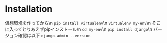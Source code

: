 # Installation
仮想環境を作ってから\n
`pip install virtualenv`\n
`virtualenv my-env`\n
そこに入ってとりあえずpipインストール\n
`cd my-env`\n
`pip install django`\n
バージョン確認は以下
`django-admin --version`